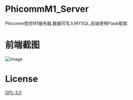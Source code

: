 # PhicommM1_Server
Phicomm悟空M1服务器,数据可写入MYSQL,前端使用Flask框架.
# 前端截图
![image](https://mrhao.net/M1.png)
# License
[GPL-3.0](./LICENSE)
